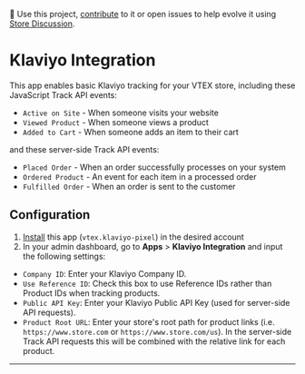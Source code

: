 📢 Use this project, [contribute](https://github.com/vtex-apps/klaviyo-pixel) to it or open issues to help evolve it using [Store Discussion](https://github.com/vtex-apps/store-discussion).

# Klaviyo Integration

This app enables basic Klaviyo tracking for your VTEX store, including these JavaScript Track API events:

- `Active on Site` - When someone visits your website
- `Viewed Product` - When someone views a product
- `Added to Cart` - When someone adds an item to their cart

and these server-side Track API events:

- `Placed Order` - When an order successfully processes on your system
- `Ordered Product` - An event for each item in a processed order
- `Fulfilled Order` - When an order is sent to the customer

## Configuration

1. [Install](https://vtex.io/docs/recipes/store/installing-an-app) this app (`vtex.klaviyo-pixel`) in the desired account
2. In your admin dashboard, go to **Apps** > **Klaviyo Integration** and input the following settings:

- `Company ID`: Enter your Klaviyo Company ID.
- `Use Reference ID`: Check this box to use Reference IDs rather than Product IDs when tracking products.
- `Public API Key`: Enter your Klaviyo Public API Key (used for server-side API requests).
- `Product Root URL`: Enter your store's root path for product links (i.e. `https://www.store.com` or `https://www.store.com/us`). In the server-side Track API requests this will be combined with the relative link for each product.

---
